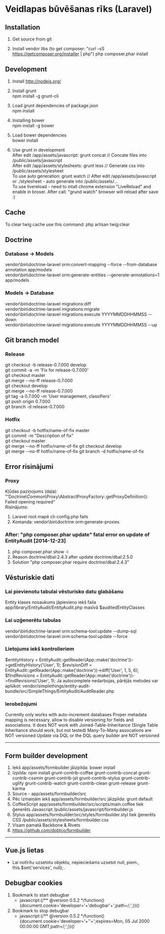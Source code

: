 Veidlapas būvēšanas rīks (Laravel)
===============

Installation
------------
1. Get source from git


2. Install vendor libs (to get composer: "curl -sS https://getcomposer.org/installer | php")
php composer.phar install  


Development
-----------
1. Install http://nodejs.org/

2. Install grunt  
npm install -g grunt-cli

3. Load grunt dependencies of package.json  
npm install

4. Installing bower  
npm install -g bower

5. Load bower dependencies  
bower install

6. Use grunt in development  
After edit /app/assets/javascript: grunt concat // Concate files into /public/assets/javascript  
After edit /app/assets/stylesheets: grunt less // Generate css into /public/assets/stylesheet  
To use auto generation: grunt watch // After edit /app/assets/javascript or ./stylesheet - auto generate into /public/assets/...  
To use livereload - need to intall chrome extension "LiveReload" and enable in broser. After call: "grund watch" browser will reload after save :)

Cache
------------

To clear twig cache use this command:
php artisan twig:clear

Doctrine
------------
### Database -> Models
vendor\bin\doctrine-laravel orm:convert-mapping --force --from-database annotation  app/models  
vendor\bin\doctrine-laravel orm:generate-entities --generate-annotations=1 app/models  

### Models -> Database
vendor\bin\doctrine-laravel migrations:diff  
vendor\bin\doctrine-laravel migrations:migrate  
vendor\bin\doctrine-laravel migrations:execute YYYYMMDDHHMMSS  --down  
vendor\bin\doctrine-laravel migrations:execute YYYYMMDDHHMMSS  --up  

Git branch model
----------------

### Release
git checkout -b release-0.7.000 develop  
git commit -a -m 'Fix for release-0.7.000'  
git checkout master  
git merge --no-ff release-0.7.000  
git checkout develop  
git merge --no-ff release-0.7.000  
git tag -a 0.7.000 -m 'User management, classifiers'  
git push origin 0.7.000  
git branch -d release-0.7.000  

### Hotfix
git checkout -b hotfix/name-of-fix master  
git commit -m "Description of fix"  
git checkout master  
git merge --no-ff hotfix/name-of-fix 
git checkout develop  
git merge --no-ff hotfix/name-of-fix
git branch -d hotfix/name-of-fix

Error risinājumi
----------------

### Proxy
Kļūdas paziņojums (daļa):  
"'Doctrine\Common\Proxy\AbstractProxyFactory::getProxyDefinition(): Failed opening required"  
Risinājums:  
1. Laravel root mapē cli-config.php fails  
2. Komanda: vendor\bin\doctrine orm:generate-proxies  

### After: "php composer.phar update" fatal error on update of EntityAudit [2014-12-23]  
1. php composer.phar show -i
2. Reason doctrine/dbal:2.4.3 after update doctrine/dbal:2.5.0
3. Solution "php composer.phar require doctrine/dbal:2.4.3"  

Vēsturiskie dati
----------------

### Lai pievienotu tabulai vēsturisko datu glabāšanu
Entity klases nosaukums jāpievieno iekš faila app/library/EntityAudit/EntityAudit.php masīvā $auditedEntityClasses

### Lai uzģenerētu tabulas
vendor\bin\doctrine-laravel orm:schema-tool:update --dump-sql
vendor\bin\doctrine-laravel orm:schema-tool:update --force

### Lietojums iekš kontrolieriem
$entityHistory = EntityAudit::getReader(App::make('doctrine'))->getEntityHistory('User', 1);
$revisionDiff = EntityAudit::getReader(App::make('doctrine'))->diff('User', 1, 5, 6);
$findRevisions = EntityAudit::getReader(App::make('doctrine'))->findRevisions('User', 1);
Ja autocomplete nedarbojas, pārējās metodes var aplūkot:
vendor/simplethings/entity-audit-bundle/src/SimpleThings/EntityAudit/AuditReader.php

### Ierobežojumi
Currently only works with auto-increment databases
Proper metadata mapping is necessary, allow to disable versioning for fields and associations.
It does NOT work with Joined-Table-Inheritance (Single Table Inheritance should work, but not tested)
Many-To-Many assocations are NOT versioned
Update via DQL or the DQL query builder are NOT versioned

----
## Form builder development
1. Iekš app/assets/formbuilder jāizpilda: bower install
2. Izpilda: npm install grunt-contrib-coffee grunt-contrib-concat grunt-contrib-cssmin grunt-contrib-jst grunt-contrib-stylus grunt-contrib-uglify grunt-contrib-watch grunt-contrib-clean grunt-release grunt-karma
3. Source - app/assets/formbuilder/src
4. Pēc izmaiņām iekš app/assets/formbuilder/src jāizpilda: grunt default
5. CoffeeScript app/assets/formbuilder/src/scripts/main.coffee tiek ģenerēts Javascript /public/assets/javascript/formbuilder.js
6. Stylus app/assets/formbuilder/src/styles/formbuilder.styl tiek ģenerēts CSS /public/assets/stylesheets/formbuilder.css
7. Visam pamatā Backbone & Rivets
8. https://github.com/dobtco/formbuilder


----
## Vue.js lietas
- Lai notīrītu uzsetotu objektu, nepieciešams uzsetot null, piem., this.$set('services', null); .

Debugbar cookies
--------------------------
1. Bookmark to start debugbar
   - javascript:(/** @version 0.5.2 */function() {document.cookie='developer='+'debugbar'+';path=/;';})()
2. Bookmark to stop debugbar
   - javascript:(/** @version 0.5.2 */function() {document.cookie='developer='+''+';expires=Mon, 05 Jul 2000 00:00:00 GMT;path=/;';})()